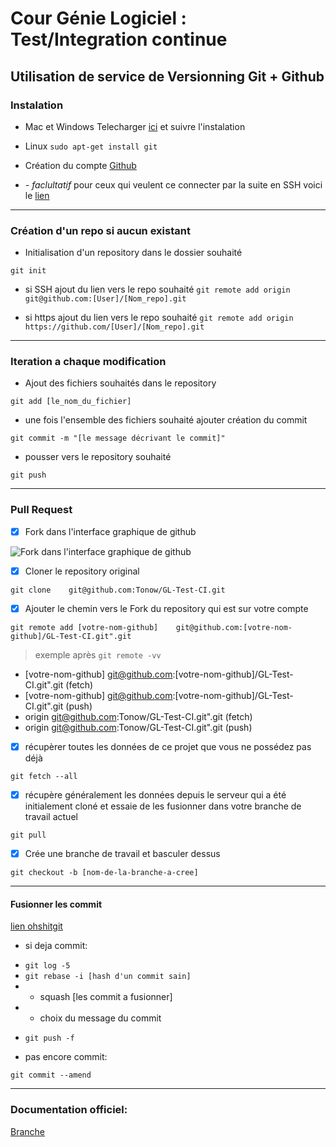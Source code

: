 # Cour Génie Logiciel : Test/Integration continue
## Utilisation de service de Versionning Git + Github

### Instalation

* Mac et Windows
Telecharger [ici](https://git-scm.com/downloads) et suivre l'instalation

* Linux ```sudo apt-get install git```

* Création du compte [Github](https://github.com/)

* *- faclultatif* pour ceux qui veulent ce connecter par la suite en SSH voici le [lien](https://help.github.com/articles/connecting-to-github-with-ssh/)

----


### Création d'un repo si aucun existant

* Initialisation d'un repository dans le dossier souhaité

```git init```

* si SSH ajout du lien vers le repo souhaité
```git remote add origin git@github.com:[User]/[Nom_repo].git```

* si https ajout du lien vers le repo souhaité
```git remote add origin https://github.com/[User]/[Nom_repo].git```

-----


### Iteration a chaque modification

* Ajout des fichiers souhaités dans le repository

```git add [le_nom_du_fichier]```

* une fois l'ensemble des fichiers souhaité ajouter création du commit

```git commit -m "[le message décrivant le commit]"```

* pousser vers le repository souhaité

```git push```

----



### Pull Request

- [x] Fork dans l'interface graphique de github

![Fork dans l'interface graphique de github](https://github.com/Tonow/GL-Test-CI/blob/master/Capture%20d'%C3%A9cran%20de%202018-01-07%2020-49-43.png)

- [x] Cloner le repository original

```git clone 	git@github.com:Tonow/GL-Test-CI.git```

- [x] Ajouter le chemin vers le Fork du repository qui est sur votre compte

```git remote add [votre-nom-github] 	git@github.com:[votre-nom-github]/GL-Test-CI.git".git```

> exemple après  ```git remote -vv```
* [votre-nom-github]	git@github.com:[votre-nom-github]/GL-Test-CI.git".git (fetch)
* [votre-nom-github] git@github.com:[votre-nom-github]/GL-Test-CI.git".git (push)
* origin	git@github.com:Tonow/GL-Test-CI.git".git (fetch)
* origin	git@github.com:Tonow/GL-Test-CI.git".git (push)

- [x] récupèrer toutes les données de ce projet que vous ne possédez pas déjà

```git fetch --all```

- [x]  récupère généralement les données depuis le serveur qui a été initialement cloné et essaie de les fusionner dans votre branche de travail actuel

```git pull```

- [x] Crée une branche de travail et basculer dessus

```git checkout -b [nom-de-la-branche-a-cree]```

----


#### Fusionner les commit
[lien ohshitgit](http://ohshitgit.com/)

- si deja commit:
 * ```git log -5```
 * ```git rebase -i [hash d'un commit sain] ```
 * - squash [les commit a fusionner]
 * - choix du message du commit
 - ```git push -f```


- pas encore commit:

```git commit --amend```

----


### Documentation officiel: 

[Branche](https://git-scm.com/book/fr/v1/Les-bases-de-Git-Travailler-avec-des-d%C3%A9p%C3%B4ts-distants)
